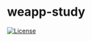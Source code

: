 # weapp-study

[![License](https://img.shields.io/badge/license-MIT-blue.svg?maxAge=3600)](LICENSE)
